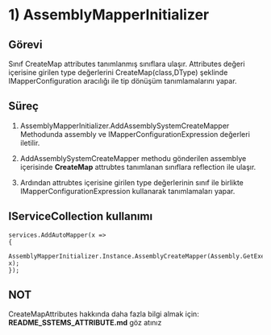 ﻿# 1) AssemblyMapperInitializer

## Görevi
Sınıf CreateMap attributes tanımlanmış sınıflara ulaşır.
Attributes değeri içerisine girilen type değerlerini CreateMap(class,DType) şeklinde IMapperConfiguration aracılığı ile tip dönüşüm tanımlamalarını yapar.



## Süreç

1. AssemblyMapperInitializer.AddAssemblySystemCreateMapper Methodunda assembly ve IMapperConfigurationExpression değerleri iletilir.

3. AddAssemblySystemCreateMapper methodu gönderilen assemblye içerisinde **CreateMap** attrubtes tanımlanan sınıflara reflection ile ulaşır.

5. Ardından attrubtes içerisine girilen type değerlerinin sınıf ile birlikte IMapperConfigurationExpression kullanarak tanımlamaları yapar.




## IServiceCollection kullanımı

    services.AddAutoMapper(x =>
    {
        AssemblyMapperInitializer.Instance.AssemblyCreateMapper(Assembly.GetExecutingAssembly(), x);
    });

## NOT
CreateMapAttributes hakkında daha fazla bilgi almak için: **README_SSTEMS_ATTRIBUTE.md** göz atınız



















